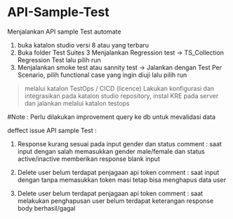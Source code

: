 # API-Sample-Test

Menjalankan API sample Test automate
  1. buka katalon studio versi 8 atau yang terbaru
  2. Buka folder Test Suites
  3  Menjalankan Regression test -> TS_Collection Regression Test lalu pilih run
  4. Menjalankan smoke test atau sannity test -> Jalankan dengan Test Per Scenario, pilih functional case yang ingin diuji lalu pilih run

> melalui katalon TestOps / CICD (licence)
Lakukan konfigurasi dan integrasikan pada katalon studio repository, instal KRE pada server dan jalankan melalui katalon testops

#Note :
Perlu dilakukan improvement query ke db untuk mevalidasi data

deffect issue API sample Test :
1. Response kurang sesuai pada input gender dan status
comment : saat input dengan salah memasukkan gender male/female dan status active/inactive memberikan response blank input

2. Delete user belum terdapat penjagaan api token
comment : saat input dengan tanpa memasukkan token masi tetap bisa menghapus data user

3. Delete user belum terdapat penjagaan api token
comment : saat melakukan penghapusan user belum terdapat keterangan response body berhasil/gagal